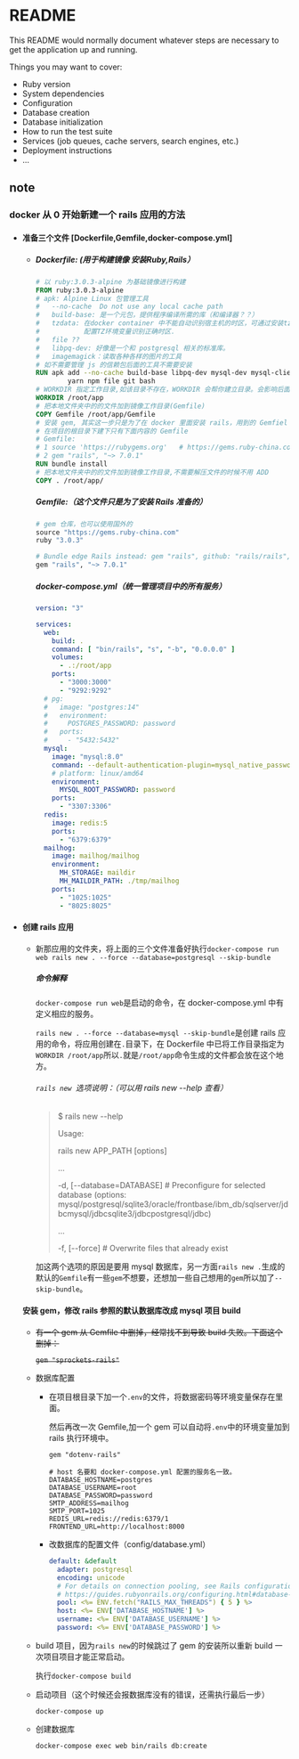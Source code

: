 # README

This README would normally document whatever steps are necessary to get the
application up and running.

Things you may want to cover:

* Ruby version
* System dependencies
* Configuration
* Database creation
* Database initialization
* How to run the test suite
* Services (job queues, cache servers, search engines, etc.)
* Deployment instructions
* ...



## note

### docker 从 0 开始新建一个 rails 应用的方法

- #### 准备三个文件 [Dockerfile,Gemfile,docker-compose.yml]

  - ##### Dockerfile: (用于构建镜像 安装Ruby,Rails）

    ```dockerfile
    # 以 ruby:3.0.3-alpine 为基础镜像进行构建
    FROM ruby:3.0.3-alpine
    # apk: Alpine Linux 包管理工具
    #   --no-cache  Do not use any local cache path
    #   build-base: 是一个元包，提供程序编译所需的库（和编译器？？）
    #   tzdata: 在docker container 中不能自动识别宿主机的时区，可通过安装tzdata软件包，
    #           配置TZ环境变量识别正确时区．
    #   file ??
    #   libpq-dev: 好像是一个和 postgresql 相关的标准库。
    #   imagemagick：读取各种各样的图片的工具
    # 如不需要管理 js 的信赖包后面的工具不需要安装
    RUN apk add --no-cache build-base libpq-dev mysql-dev mysql-client imagemagick tzdata nodejs \
            yarn npm file git bash
    # WORKDIR 指定工作目录,如该目录不存在，WORKDIR 会帮你建立目录。会影响后面所有的层。
    WORKDIR /root/app
    # 把本地文件夹中的的文件加到镜像工作目录(Gemfile)
    COPY Gemfile /root/app/Gemfile
    # 安装 gem, 其实这一步只是为了在 docker 里面安装 rails，用到的 Gemfiel 如下。
    # 在项目的根目录下建下只有下面内容的 Gemfile
    # Gemfile:
    # 1 source 'https://rubygems.org'   # https://gems.ruby-china.com(中国)
    # 2 gem "rails", "~> 7.0.1"
    RUN bundle install
    # 把本地文件夹中的的文件加到镜像工作目录,不需要解压文件的时候不用 ADD
    COPY . /root/app/
    ```

    ##### Gemfile:（这个文件只是为了安装 Rails 准备的）

    ```ruby
    # gem 仓库，也可以使用国外的
    source "https://gems.ruby-china.com"
    ruby "3.0.3"
    
    # Bundle edge Rails instead: gem "rails", github: "rails/rails", branch: "main"
    gem "rails", "~> 7.0.1"
    ```

    ##### docker-compose.yml（统一管理项目中的所有服务）

    ```yml
    version: "3"
    
    services:
      web:
        build: .
        command: [ "bin/rails", "s", "-b", "0.0.0.0" ]
        volumes:
          - .:/root/app
        ports:
          - "3000:3000"
          - "9292:9292"
      # pg:
      #   image: "postgres:14"
      #   environment:
      #     POSTGRES_PASSWORD: password
      #   ports:
      #     - "5432:5432"
      mysql:
        image: "mysql:8.0"
        command: --default-authentication-plugin=mysql_native_password --character-set-server=utf8mb4 --collation-server=utf8mb4_unicode_ci
        # platform: linux/amd64
        environment:
          MYSQL_ROOT_PASSWORD: password
        ports:
          - "3307:3306"
      redis:
        image: redis:5
        ports:
          - "6379:6379"
      mailhog:
        image: mailhog/mailhog
        environment:
          MH_STORAGE: maildir
          MH_MAILDIR_PATH: ./tmp/mailhog
        ports:
          - "1025:1025"
          - "8025:8025"
    
    ```

- #### 创建 rails 应用

  - 新那应用的文件夹，将上面的三个文件准备好执行`docker-compose run web rails new . --force --database=postgresql --skip-bundle`

    ##### 命令解释

    `docker-compose run web`是启动的命令，在 docker-compose.yml 中有定义相应的服务。

    `rails new . --force --database=mysql --skip-bundle`是创建 rails 应用的命令，将应用创建在`.`目录下，在 Dockerfile 中已将工作目录指定为`WORKDIR /root/app`所以`.`就是`/root/app`命令生成的文件都会放在这个地方。

    

    ###### `rails new `选项说明：（可以用 rails new --help 查看）

    >$ rails new --help
    >
    >Usage:
    >
    > rails new APP_PATH [options]
    >
    >...
    >
    > -d, [--database=DATABASE]                 # Preconfigure for selected database (options: mysql/postgresql/sqlite3/oracle/frontbase/ibm_db/sqlserver/jdbcmysql/jdbcsqlite3/jdbcpostgresql/jdbc)
    >
    >...
    >
    > -f, [--force]          # Overwrite files that already exist

    加这两个选项的原因是要用 mysql 数据库，另一方面`rails new .`生成的默认的`Gemfile`有一些`gem`不想要，还想加一些自己想用的`gem`所以加了`--skip-bundle`。

    

  #### 安装 gem，修改 rails 参照的默认数据库改成 mysql 项目 build

  - ~~有一个 gem 从 Gemfile 中删掉，经常找不到导致 build 失败。下面这个删掉：~~

    ~~`gem "sprockets-rails"`~~

    

  - 数据库配置

    - 在项目根目录下加一个`.env`的文件，将数据密码等环境变量保存在里面。

      然后再改一次 Gemfile,加一个 gem 可以自动将`.env`中的环境变量加到 rails 执行环境中。

      `gem "dotenv-rails"`

      ```.env
      # host 名要和 docker-compose.yml 配置的服务名一致。
      DATABASE_HOSTNAME=postgres
      DATABASE_USERNAME=root
      DATABASE_PASSWORD=password
      SMTP_ADDRESS=mailhog
      SMTP_PORT=1025
      REDIS_URL=redis://redis:6379/1
      FRONTEND_URL=http://localhost:8000
      ```
  
    - 改数据库的配置文件（config/database.yml）
  
      ```yml
      default: &default
        adapter: postgresql
        encoding: unicode
        # For details on connection pooling, see Rails configuration guide
        # https://guides.rubyonrails.org/configuring.html#database-pooling
        pool: <%= ENV.fetch("RAILS_MAX_THREADS") { 5 } %>
        host: <%= ENV['DATABASE_HOSTNAME'] %>
        username: <%= ENV['DATABASE_USERNAME'] %>
        password: <%= ENV['DATABASE_PASSWORD'] %>
      ```
  
  - build 项目，因为`rails new`的时候跳过了 gem 的安装所以重新 build 一次项目项目才能正常启动。
  
    执行`docker-compose build`
  
    
  
  - 启动项目（这个时候还会报数据库没有的错误，还需执行最后一步）
  
    `docker-compose up`
  
    
  
  - 创建数据库
  
    `docker-compose exec web bin/rails db:create`
  
    
  
    
  
    
  
    
  
    
  
  
